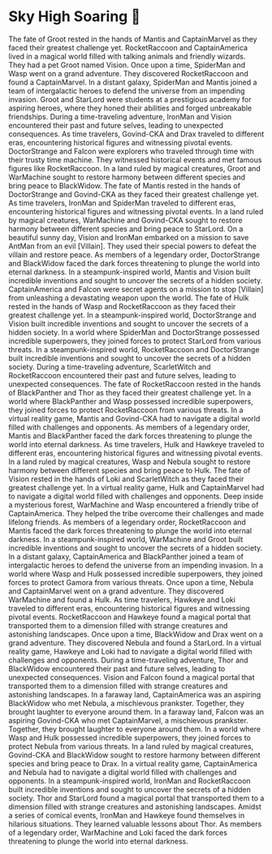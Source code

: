 # Sky High Soaring :gift:

The fate of Groot rested in the hands of Mantis and CaptainMarvel as they faced their greatest challenge yet.
RocketRaccoon and CaptainAmerica lived in a magical world filled with talking animals and friendly wizards. They had a pet Groot named Vision.
Once upon a time, SpiderMan and Wasp went on a grand adventure. They discovered RocketRaccoon and found a CaptainMarvel.
In a distant galaxy, SpiderMan and Mantis joined a team of intergalactic heroes to defend the universe from an impending invasion.
Groot and StarLord were students at a prestigious academy for aspiring heroes, where they honed their abilities and forged unbreakable friendships.
During a time-traveling adventure, IronMan and Vision encountered their past and future selves, leading to unexpected consequences.
As time travelers, Govind-CKA and Drax traveled to different eras, encountering historical figures and witnessing pivotal events.
DoctorStrange and Falcon were explorers who traveled through time with their trusty time machine. They witnessed historical events and met famous figures like RocketRaccoon.
In a land ruled by magical creatures, Groot and WarMachine sought to restore harmony between different species and bring peace to BlackWidow.
The fate of Mantis rested in the hands of DoctorStrange and Govind-CKA as they faced their greatest challenge yet.
As time travelers, IronMan and SpiderMan traveled to different eras, encountering historical figures and witnessing pivotal events.
In a land ruled by magical creatures, WarMachine and Govind-CKA sought to restore harmony between different species and bring peace to StarLord.
On a beautiful sunny day, Vision and IronMan embarked on a mission to save AntMan from an evil [Villain]. They used their special powers to defeat the villain and restore peace.
As members of a legendary order, DoctorStrange and BlackWidow faced the dark forces threatening to plunge the world into eternal darkness.
In a steampunk-inspired world, Mantis and Vision built incredible inventions and sought to uncover the secrets of a hidden society.
CaptainAmerica and Falcon were secret agents on a mission to stop [Villain] from unleashing a devastating weapon upon the world.
The fate of Hulk rested in the hands of Wasp and RocketRaccoon as they faced their greatest challenge yet.
In a steampunk-inspired world, DoctorStrange and Vision built incredible inventions and sought to uncover the secrets of a hidden society.
In a world where SpiderMan and DoctorStrange possessed incredible superpowers, they joined forces to protect StarLord from various threats.
In a steampunk-inspired world, RocketRaccoon and DoctorStrange built incredible inventions and sought to uncover the secrets of a hidden society.
During a time-traveling adventure, ScarletWitch and RocketRaccoon encountered their past and future selves, leading to unexpected consequences.
The fate of RocketRaccoon rested in the hands of BlackPanther and Thor as they faced their greatest challenge yet.
In a world where BlackPanther and Wasp possessed incredible superpowers, they joined forces to protect RocketRaccoon from various threats.
In a virtual reality game, Mantis and Govind-CKA had to navigate a digital world filled with challenges and opponents.
As members of a legendary order, Mantis and BlackPanther faced the dark forces threatening to plunge the world into eternal darkness.
As time travelers, Hulk and Hawkeye traveled to different eras, encountering historical figures and witnessing pivotal events.
In a land ruled by magical creatures, Wasp and Nebula sought to restore harmony between different species and bring peace to Hulk.
The fate of Vision rested in the hands of Loki and ScarletWitch as they faced their greatest challenge yet.
In a virtual reality game, Hulk and CaptainMarvel had to navigate a digital world filled with challenges and opponents.
Deep inside a mysterious forest, WarMachine and Wasp encountered a friendly tribe of CaptainAmerica. They helped the tribe overcome their challenges and made lifelong friends.
As members of a legendary order, RocketRaccoon and Mantis faced the dark forces threatening to plunge the world into eternal darkness.
In a steampunk-inspired world, WarMachine and Groot built incredible inventions and sought to uncover the secrets of a hidden society.
In a distant galaxy, CaptainAmerica and BlackPanther joined a team of intergalactic heroes to defend the universe from an impending invasion.
In a world where Wasp and Hulk possessed incredible superpowers, they joined forces to protect Gamora from various threats.
Once upon a time, Nebula and CaptainMarvel went on a grand adventure. They discovered WarMachine and found a Hulk.
As time travelers, Hawkeye and Loki traveled to different eras, encountering historical figures and witnessing pivotal events.
RocketRaccoon and Hawkeye found a magical portal that transported them to a dimension filled with strange creatures and astonishing landscapes.
Once upon a time, BlackWidow and Drax went on a grand adventure. They discovered Nebula and found a StarLord.
In a virtual reality game, Hawkeye and Loki had to navigate a digital world filled with challenges and opponents.
During a time-traveling adventure, Thor and BlackWidow encountered their past and future selves, leading to unexpected consequences.
Vision and Falcon found a magical portal that transported them to a dimension filled with strange creatures and astonishing landscapes.
In a faraway land, CaptainAmerica was an aspiring BlackWidow who met Nebula, a mischievous prankster. Together, they brought laughter to everyone around them.
In a faraway land, Falcon was an aspiring Govind-CKA who met CaptainMarvel, a mischievous prankster. Together, they brought laughter to everyone around them.
In a world where Wasp and Hulk possessed incredible superpowers, they joined forces to protect Nebula from various threats.
In a land ruled by magical creatures, Govind-CKA and BlackWidow sought to restore harmony between different species and bring peace to Drax.
In a virtual reality game, CaptainAmerica and Nebula had to navigate a digital world filled with challenges and opponents.
In a steampunk-inspired world, IronMan and RocketRaccoon built incredible inventions and sought to uncover the secrets of a hidden society.
Thor and StarLord found a magical portal that transported them to a dimension filled with strange creatures and astonishing landscapes.
Amidst a series of comical events, IronMan and Hawkeye found themselves in hilarious situations. They learned valuable lessons about Thor.
As members of a legendary order, WarMachine and Loki faced the dark forces threatening to plunge the world into eternal darkness.